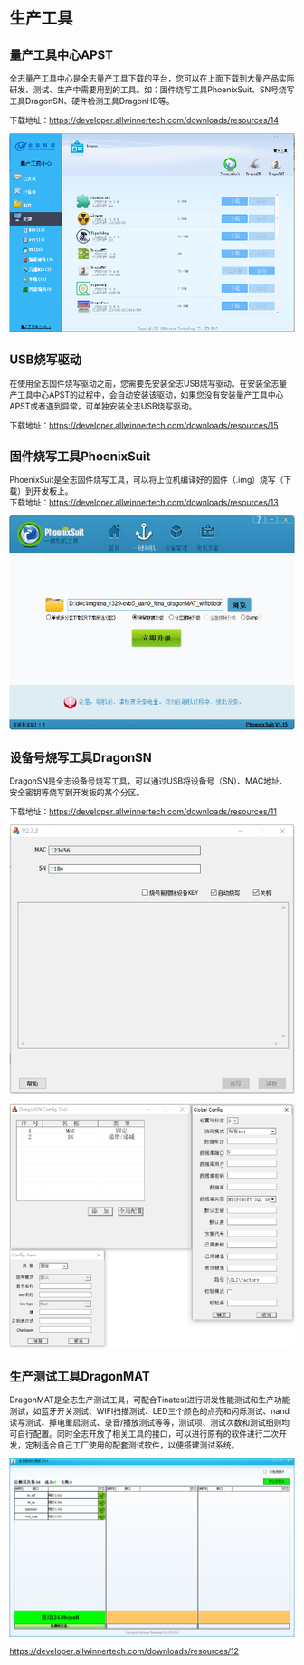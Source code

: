 # 生产工具

## 量产工具中心APST
全志量产工具中心是全志量产工具下载的平台，您可以在上面下载到大量产品实际研发、测试、生产中需要用到的工具。如：固件烧写工具PhoenixSuit、SN号烧写工具DragonSN、硬件检测工具DragonHD等。  

下载地址：https://developer.allwinnertech.com/downloads/resources/14


![APST截图](../assets/img/APST截图.png)



## USB烧写驱动

在使用全志固件烧写驱动之前，您需要先安装全志USB烧写驱动。在安装全志量产工具中心APST的过程中，会自动安装该驱动，如果您没有安装量产工具中心APST或者遇到异常，可单独安装全志USB烧写驱动。

下载地址：https://developer.allwinnertech.com/downloads/resources/15

## 固件烧写工具PhoenixSuit

PhoenixSuit是全志固件烧写工具，可以将上位机编译好的固件（.img）烧写（下载）到开发板上。     
下载地址：https://developer.allwinnertech.com/downloads/resources/13

![PhoenixSuit截图](../assets/img/PhoenixSuit%E6%88%AA%E5%9B%BE.png)



## 设备号烧写工具DragonSN

DragonSN是全志设备号烧写工具，可以通过USB将设备号（SN）、MAC地址、安全密钥等烧写到开发板的某个分区。

下载地址：https://developer.allwinnertech.com/downloads/resources/11  


![DragonSN截图](../assets/img/DragonSN%E6%88%AA%E5%9B%BE.png)

![DragonSN配置截图](../assets/img/DragonSN%E9%85%8D%E7%BD%AE%E6%88%AA%E5%9B%BE.png)


## 生产测试工具DragonMAT

DragonMAT是全志生产测试工具，可配合Tinatest进行研发性能测试和生产功能测试，如蓝牙开关测试、WIFI扫描测试、LED三个颜色的点亮和闪烁测试、nand读写测试、掉电重启测试、录音/播放测试等等，测试项、测试次数和测试细则均可自行配置。同时全志开放了相关工具的接口，可以进行原有的软件进行二次开发，定制适合自己工厂使用的配套测试软件，以便搭建测试系统。

![gragonMAT测试通过截图](../assets/img/gragonMAT%E6%B5%8B%E8%AF%95%E9%80%9A%E8%BF%87%E6%88%AA%E5%9B%BE.png)

https://developer.allwinnertech.com/downloads/resources/12   
